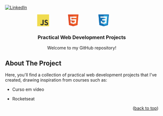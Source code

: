 <a name="readme-top"></a>

[![LinkedIn][linkedin-shield]][linkedin-url]

<p align="center">
    <img height="40" src="https://raw.githubusercontent.com/devicons/devicon/master/icons/javascript/javascript-original.svg">
    &nbsp;&nbsp;&nbsp;&nbsp;&nbsp;&nbsp;&nbsp;&nbsp;&nbsp;&nbsp;&nbsp;&nbsp;&nbsp;
    <img height="40" src="https://raw.githubusercontent.com/devicons/devicon/master/icons/html5/html5-original.svg">
    &nbsp;&nbsp;&nbsp;&nbsp;&nbsp;&nbsp;&nbsp;&nbsp;&nbsp;&nbsp;&nbsp;&nbsp;&nbsp;
    <img height="40" src="https://raw.githubusercontent.com/devicons/devicon/master/icons/css3/css3-original.svg">
    &nbsp;&nbsp;&nbsp;&nbsp;&nbsp;&nbsp;&nbsp;&nbsp;&nbsp;&nbsp;&nbsp;&nbsp;&nbsp;

  <h3 align="center">Practical Web Development Projects</h3>
  <p align="center">
    Welcome to my GitHub repository! 
  </p>
</p>

## About The Project

Here, you'll find a collection of practical web development projects that I've created, drawing inspiration from courses such as:

- Curso em vídeo



- Rocketseat

<p align="right">(<a href="#readme-top">back to top</a>)</p>

<!-- MARKDOWN LINKS & IMAGES -->
[linkedin-shield]: https://img.shields.io/badge/-LinkedIn-black.svg?style=for-the-badge&logo=linkedin&colorB=555
[linkedin-url]: https://www.linkedin.com/in/luiz-matheus-0493641a9/
